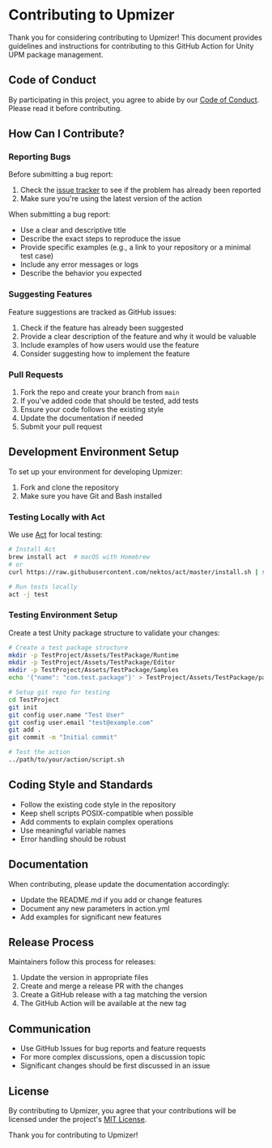 # Contributing to Upmizer

Thank you for considering contributing to Upmizer! This document provides guidelines and instructions for contributing to this GitHub Action for Unity UPM package management.

## Code of Conduct

By participating in this project, you agree to abide by our [Code of Conduct](CODE_OF_CONDUCT.md). Please read it before contributing.

## How Can I Contribute?

### Reporting Bugs

Before submitting a bug report:

1. Check the [issue tracker](../../issues) to see if the problem has already been reported
2. Make sure you're using the latest version of the action

When submitting a bug report:

- Use a clear and descriptive title
- Describe the exact steps to reproduce the issue
- Provide specific examples (e.g., a link to your repository or a minimal test case)
- Include any error messages or logs
- Describe the behavior you expected

### Suggesting Features

Feature suggestions are tracked as GitHub issues:

1. Check if the feature has already been suggested
2. Provide a clear description of the feature and why it would be valuable
3. Include examples of how users would use the feature
4. Consider suggesting how to implement the feature

### Pull Requests

1. Fork the repo and create your branch from `main`
2. If you've added code that should be tested, add tests
3. Ensure your code follows the existing style
4. Update the documentation if needed
5. Submit your pull request

## Development Environment Setup

To set up your environment for developing Upmizer:

1. Fork and clone the repository
2. Make sure you have Git and Bash installed

### Testing Locally with Act

We use [Act](https://github.com/nektos/act) for local testing:

```bash
# Install Act
brew install act  # macOS with Homebrew
# or
curl https://raw.githubusercontent.com/nektos/act/master/install.sh | sudo bash

# Run tests locally
act -j test
```

### Testing Environment Setup

Create a test Unity package structure to validate your changes:

```bash
# Create a test package structure
mkdir -p TestProject/Assets/TestPackage/Runtime
mkdir -p TestProject/Assets/TestPackage/Editor
mkdir -p TestProject/Assets/TestPackage/Samples
echo '{"name": "com.test.package"}' > TestProject/Assets/TestPackage/package.json

# Setup git repo for testing
cd TestProject
git init
git config user.name "Test User"
git config user.email "test@example.com"
git add .
git commit -m "Initial commit"

# Test the action
../path/to/your/action/script.sh
```

## Coding Style and Standards

- Follow the existing code style in the repository
- Keep shell scripts POSIX-compatible when possible
- Add comments to explain complex operations
- Use meaningful variable names
- Error handling should be robust

## Documentation

When contributing, please update the documentation accordingly:

- Update the README.md if you add or change features
- Document any new parameters in action.yml
- Add examples for significant new features

## Release Process

Maintainers follow this process for releases:

1. Update the version in appropriate files
2. Create and merge a release PR with the changes
3. Create a GitHub release with a tag matching the version
4. The GitHub Action will be available at the new tag

## Communication

- Use GitHub Issues for bug reports and feature requests
- For more complex discussions, open a discussion topic
- Significant changes should be first discussed in an issue

## License

By contributing to Upmizer, you agree that your contributions will be licensed under the project's [MIT License](../LICENSE).

Thank you for contributing to Upmizer!
